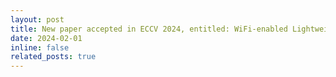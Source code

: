 ```yaml
---
layout: post
title: New paper accepted in ECCV 2024, entitled: WiFi-enabled Lightweight Dual Selective Kernel Convolution for Human Pose Estimation. Well done, Toan!
date: 2024-02-01 
inline: false
related_posts: true
---
```




